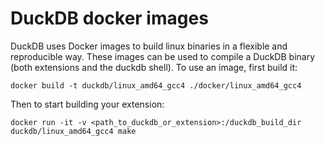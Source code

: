 # DuckDB docker images
DuckDB uses Docker images to build linux binaries in a flexible and reproducible way. These images can be used 
to compile a DuckDB binary (both extensions and the duckdb shell). To use an image, first build it:

```shell
docker build -t duckdb/linux_amd64_gcc4 ./docker/linux_amd64_gcc4
```

Then to start building your extension:
```shell
docker run -it -v <path_to_duckdb_or_extension>:/duckdb_build_dir duckdb/linux_amd64_gcc4 make 
```